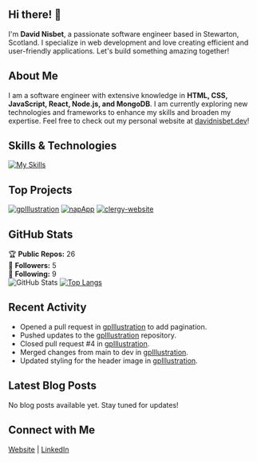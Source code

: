 ## Hi there! 👋

I'm **David Nisbet**, a passionate software engineer based in Stewarton, Scotland. I specialize in web development and love creating efficient and user-friendly applications. Let's build something amazing together!

## About Me

I am a software engineer with extensive knowledge in **HTML, CSS, JavaScript, React, Node.js, and MongoDB**. I am currently exploring new technologies and frameworks to enhance my skills and broaden my expertise. Feel free to check out my personal website at [davidnisbet.dev](https://davidnisbet.dev)!

## Skills & Technologies

[![My Skills](https://skillicons.dev/icons?i=js,html,css,swift,nodejs,express,mongodb&perline=8)](https://skillicons.dev)

## Top Projects

[![gpIllustration](https://github-readme-stats.vercel.app/api/pin/?username=davidnisbetdev&repo=gpIllustration&theme=dark)](https://github.com/davidnisbetdev/gpIllustration)
[![napApp](https://github-readme-stats.vercel.app/api/pin/?username=davidnisbetdev&repo=napApp&theme=dark)](https://github.com/davidnisbetdev/napApp)
[![clergy-website](https://github-readme-stats.vercel.app/api/pin/?username=davidnisbetdev&repo=clergy-website&theme=dark)](https://github.com/davidnisbetdev/clergy-website)

## GitHub Stats
🏆 **Public Repos:** 26  
👥 **Followers:** 5  
🔗 **Following:** 9  
![GitHub Stats](https://github-readme-stats.vercel.app/api?username=davidnisbetdev&show_icons=true&theme=radical)
[![Top Langs](https://github-readme-stats.vercel.app/api/top-langs/?username=davidnisbetdev&layout=compact&theme=dark)](https://github.com/anuraghazra/github-readme-stats)

## Recent Activity

- Opened a pull request in [gpIllustration](https://github.com/davidnisbetdev/gpIllustration/pull/5) to add pagination.
- Pushed updates to the [gpIllustration](https://github.com/davidnisbetdev/gpIllustration) repository.
- Closed pull request #4 in [gpIllustration](https://github.com/davidnisbetdev/gpIllustration/pull/4).
- Merged changes from main to dev in [gpIllustration](https://github.com/davidnisbetdev/gpIllustration).
- Updated styling for the header image in [gpIllustration](https://github.com/davidnisbetdev/gpIllustration).

## Latest Blog Posts

No blog posts available yet. Stay tuned for updates!

## Connect with Me

<a href="https://davidnisbet.netlify.app" target="_blank" rel="noopener noreferrer"><Icon /> Website</a> | <a href="https://www.linkedin.com/in/davidnisbet-mech/" target="_blank" rel="noopener noreferrer"><Icon /> LinkedIn</a>
